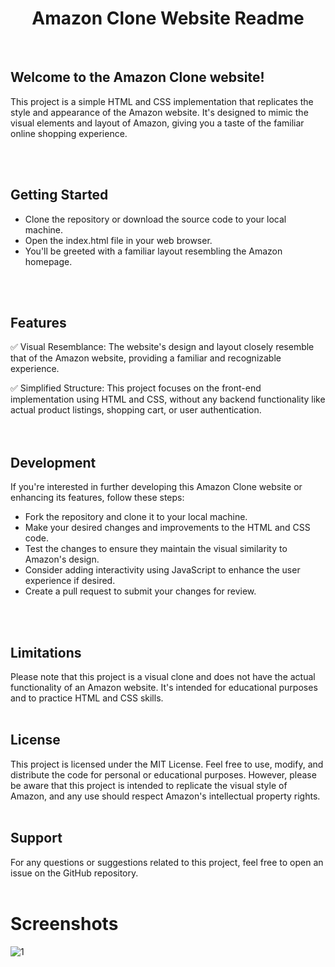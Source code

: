 <h1 align="center">Amazon Clone Website Readme</h1>
<br>

## Welcome to the Amazon Clone website!
  <p>
  This project is a simple HTML and CSS implementation that replicates the style and appearance of the Amazon website. It's designed to mimic the visual elements and layout of Amazon, giving you a taste of the familiar online shopping experience.</p>
<br>
<br>

## Getting Started
<ul>
  <li>Clone the repository or download the source code to your local machine.</li>
  <li>Open the index.html file in your web browser.</li>
  <li>You'll be greeted with a familiar layout resembling the Amazon homepage.</li>
</ul>
<br>
<br>

## Features

✅ Visual Resemblance: The website's design and layout closely resemble that of the Amazon website, providing a familiar and recognizable experience.

✅ Simplified Structure: This project focuses on the front-end implementation using HTML and CSS, without any backend functionality like actual product listings, shopping cart, or user authentication.
<br>
<br>
<br>

## Development
If you're interested in further developing this Amazon Clone website or enhancing its features, follow these steps:
<ul>
  <li>Fork the repository and clone it to your local machine.</li>
  <li>Make your desired changes and improvements to the HTML and CSS code.</li>
  <li>Test the changes to ensure they maintain the visual similarity to Amazon's design.</li>
  <li>Consider adding interactivity using JavaScript to enhance the user experience if desired.</li>
  <li>Create a pull request to submit your changes for review.</li>
</ul>
<br>
<br>

## Limitations
Please note that this project is a visual clone and does not have the actual functionality of an Amazon website. It's intended for educational purposes and to practice HTML and CSS skills.
<br>
<br>

## License
This project is licensed under the MIT License. Feel free to use, modify, and distribute the code for personal or educational purposes. However, please be aware that this project is intended to replicate the visual style of Amazon, and any use should respect Amazon's intellectual property rights.
<br>
<br>

## Support
For any questions or suggestions related to this project, feel free to open an issue on the GitHub repository.
<br>
<br>

# Screenshots
![1](https://github.com/iamabir04/Amazon-CSS-Clone-Project/assets/108453813/4202e12c-18e3-4341-b8ad-133d7eb0cf72)

